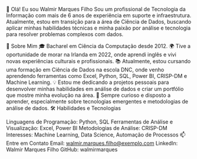 
👋 Olá! Eu sou Walmir Marques Filho
Sou um profissional de Tecnologia da Informação com mais de 6 anos de experiência em suporte e infraestrutura. Atualmente, estou em transição para a área de Ciência de Dados, buscando aplicar minhas habilidades técnicas e minha paixão por análise e tecnologia para resolver problemas complexos com dados.

🚀 Sobre Mim
🎓 Bacharel em Ciência da Computação desde 2012.
🌍 Tive a oportunidade de morar na Irlanda em 2022, onde aprendi inglês e vivi novas experiências culturais e profissionais.
📚 Atualmente, estou cursando uma formação em Ciência de Dados na escola DNC, onde venho aprendendo ferramentas como Excel, Python, SQL, Power BI, CRISP-DM e Machine Learning.
💡 Estou me dedicando a projetos pessoais para desenvolver minhas habilidades em análise de dados e criar um portfólio que mostre minha evolução na área.
🌱 Sempre curioso e disposto a aprender, especialmente sobre tecnologias emergentes e metodologias de análise de dados.
🛠️ Habilidades e Tecnologias

Linguagens de Programação: Python, SQL
Ferramentas de Análise e Visualização: Excel, Power BI
Metodologias de Análise: CRISP-DM
Interesses: Machine Learning, Data Science, Automação de Processos
📫 Entre em Contato
Email: walmir.marques.filho@exemplo.com
LinkedIn: Walmir Marques Filho
GitHub: walmirmarques
